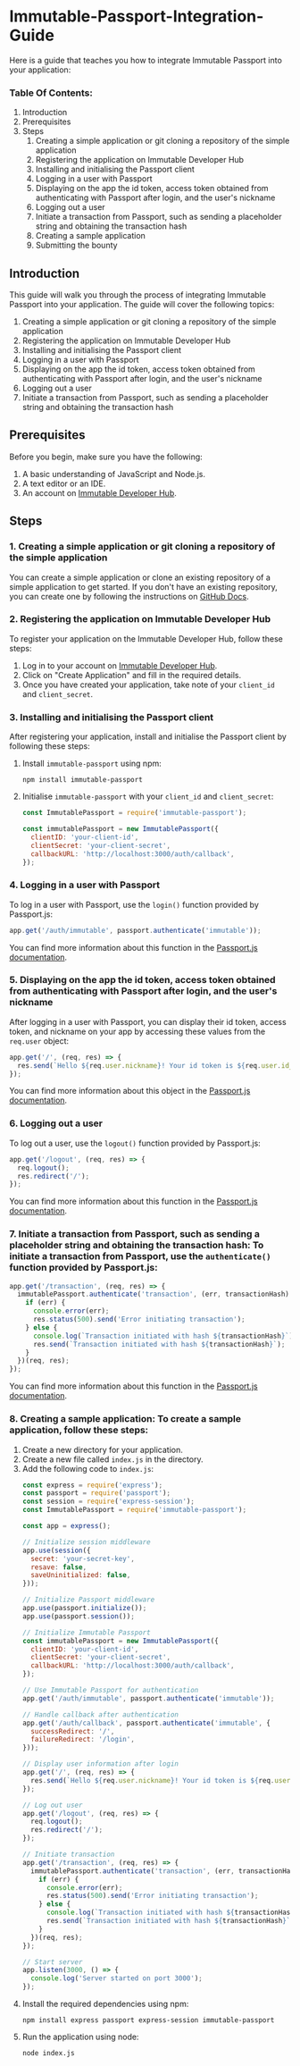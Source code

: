 # Immutable-Passport-Integration-Guide

Here is a guide that teaches you how to integrate Immutable Passport into your application:

### Table Of Contents:

1. Introduction
2. Prerequisites
3. Steps
    1. Creating a simple application or git cloning a repository of the simple application
    2. Registering the application on Immutable Developer Hub
    3. Installing and initialising the Passport client
    4. Logging in a user with Passport
    5. Displaying on the app the id token, access token obtained from authenticating with Passport after login, and the user's nickname
    6. Logging out a user
    7. Initiate a transaction from Passport, such as sending a placeholder string and obtaining the transaction hash
    8. Creating a sample application
    9. Submitting the bounty

## Introduction
This guide will walk you through the process of integrating Immutable Passport into your application. The guide will cover the following topics:

1. Creating a simple application or git cloning a repository of the simple application
2. Registering the application on Immutable Developer Hub
3. Installing and initialising the Passport client
4. Logging in a user with Passport
5. Displaying on the app the id token, access token obtained from authenticating with Passport after login, and the user's nickname
6. Logging out a user
7. Initiate a transaction from Passport, such as sending a placeholder string and obtaining the transaction hash

## Prerequisites
Before you begin, make sure you have the following:

1. A basic understanding of JavaScript and Node.js.
2. A text editor or an IDE.
3. An account on [Immutable Developer Hub](https://hub.immutable.com/).

## Steps

### 1. Creating a simple application or git cloning a repository of the simple application

You can create a simple application or clone an existing repository of a simple application to get started. If you don't have an existing repository, you can create one by following the instructions on [GitHub Docs](https://docs.github.com/en/repositories/creating-and-managing-repositories/cloning-a-repository).

### 2. Registering the application on Immutable Developer Hub

To register your application on the Immutable Developer Hub, follow these steps:

1. Log in to your account on [Immutable Developer Hub](https://hub.immutable.com/).
2. Click on "Create Application" and fill in the required details.
3. Once you have created your application, take note of your `client_id` and `client_secret`.

### 3. Installing and initialising the Passport client

After registering your application, install and initialise the Passport client by following these steps:

1. Install `immutable-passport` using npm:
   ```
   npm install immutable-passport
   ```
2. Initialise `immutable-passport` with your `client_id` and `client_secret`:
   ```javascript
   const ImmutablePassport = require('immutable-passport');

   const immutablePassport = new ImmutablePassport({
     clientID: 'your-client-id',
     clientSecret: 'your-client-secret',
     callbackURL: 'http://localhost:3000/auth/callback',
   });
   ```

### 4. Logging in a user with Passport

To log in a user with Passport, use the `login()` function provided by Passport.js:

```javascript
app.get('/auth/immutable', passport.authenticate('immutable'));
```

You can find more information about this function in the [Passport.js documentation](https://www.passportjs.org/concepts/authentication/login/).

### 5. Displaying on the app the id token, access token obtained from authenticating with Passport after login, and the user's nickname

After logging in a user with Passport, you can display their id token, access token, and nickname on your app by accessing these values from the `req.user` object:

```javascript
app.get('/', (req, res) => {
  res.send(`Hello ${req.user.nickname}! Your id token is ${req.user.id_token} and your access token is ${req.user.access_token}.`);
});
```

You can find more information about this object in the [Passport.js documentation](https://www.passportjs.org/docs/profile/).

### 6. Logging out a user

To log out a user, use the `logout()` function provided by Passport.js:

```javascript
app.get('/logout', (req, res) => {
  req.logout();
  res.redirect('/');
});
```

You can find more information about this function in the [Passport.js documentation](https://www.passportjs.org/docs/logout/).

### 7. **Initiate a transaction from Passport, such as sending a placeholder string and obtaining the transaction hash**: To initiate a transaction from Passport, use the `authenticate()` function provided by Passport.js:

```javascript
app.get('/transaction', (req, res) => {
  immutablePassport.authenticate('transaction', (err, transactionHash) => {
    if (err) {
      console.error(err);
      res.status(500).send('Error initiating transaction');
    } else {
      console.log(`Transaction initiated with hash ${transactionHash}`);
      res.send(`Transaction initiated with hash ${transactionHash}`);
    }
  })(req, res);
});
```

You can find more information about this function in the [Passport.js documentation](https://www.passportjs.org/docs/authenticate/).

### 8. **Creating a sample application**: To create a sample application, follow these steps:

   1. Create a new directory for your application.
   2. Create a new file called `index.js` in the directory.
   3. Add the following code to `index.js`:
      ```javascript
      const express = require('express');
      const passport = require('passport');
      const session = require('express-session');
      const ImmutablePassport = require('immutable-passport');

      const app = express();

      // Initialize session middleware
      app.use(session({
        secret: 'your-secret-key',
        resave: false,
        saveUninitialized: false,
      }));

      // Initialize Passport middleware
      app.use(passport.initialize());
      app.use(passport.session());

      // Initialize Immutable Passport
      const immutablePassport = new ImmutablePassport({
        clientID: 'your-client-id',
        clientSecret: 'your-client-secret',
        callbackURL: 'http://localhost:3000/auth/callback',
      });

      // Use Immutable Passport for authentication
      app.get('/auth/immutable', passport.authenticate('immutable'));

      // Handle callback after authentication
      app.get('/auth/callback', passport.authenticate('immutable', {
        successRedirect: '/',
        failureRedirect: '/login',
      }));

      // Display user information after login
      app.get('/', (req, res) => {
        res.send(`Hello ${req.user.nickname}! Your id token is ${req.user.id_token} and your access token is ${req.user.access_token}.`);
      });

      // Log out user
      app.get('/logout', (req, res) => {
        req.logout();
        res.redirect('/');
      });

      // Initiate transaction
      app.get('/transaction', (req, res) => {
        immutablePassport.authenticate('transaction', (err, transactionHash) => {
          if (err) {
            console.error(err);
            res.status(500).send('Error initiating transaction');
          } else {
            console.log(`Transaction initiated with hash ${transactionHash}`);
            res.send(`Transaction initiated with hash ${transactionHash}`);
          }
        })(req, res);
      });

      // Start server
      app.listen(3000, () => {
        console.log('Server started on port 3000');
      });
      ```
   4. Install the required dependencies using npm:
       ```
       npm install express passport express-session immutable-passport
       ```
   5. Run the application using node:
       ```
       node index.js
       ```
